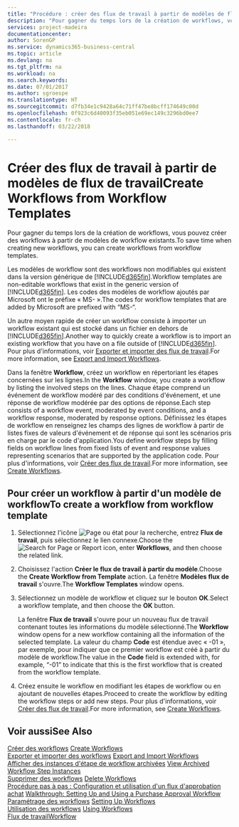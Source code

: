 ```yaml
---
title: "Procédure : créer des flux de travail à partir de modèles de flux de travail | Microsoft Docs"
description: "Pour gagner du temps lors de la création de workflows, vous pouvez créer des workflows à partir de modèles de workflow existants."
services: project-madeira
documentationcenter: 
author: SorenGP
ms.service: dynamics365-business-central
ms.topic: article
ms.devlang: na
ms.tgt_pltfrm: na
ms.workload: na
ms.search.keywords: 
ms.date: 07/01/2017
ms.author: sgroespe
ms.translationtype: HT
ms.sourcegitcommit: d7fb34e1c9428a64c71ff47be8bcff174649c00d
ms.openlocfilehash: 0f923c6d40093f35eb051e69ec149c3296bd0ee7
ms.contentlocale: fr-ch
ms.lasthandoff: 03/22/2018

---
```

# <a name="create-workflows-from-workflow-templates"></a><span data-ttu-id="f6fad-103">Créer des flux de travail à partir de modèles de flux de travail</span><span class="sxs-lookup"><span data-stu-id="f6fad-103">Create Workflows from Workflow Templates</span></span>
<span data-ttu-id="f6fad-104">Pour gagner du temps lors de la création de workflows, vous pouvez créer des workflows à partir de modèles de workflow existants.</span><span class="sxs-lookup"><span data-stu-id="f6fad-104">To save time when creating new workflows, you can create workflows from workflow templates.</span></span>  

 <span data-ttu-id="f6fad-105">Les modèles de workflow sont des workflows non modifiables qui existent dans la version générique de [!INCLUDE[d365fin](includes/d365fin_md.md)].</span><span class="sxs-lookup"><span data-stu-id="f6fad-105">Workflow templates are non-editable workflows that exist in the generic version of [!INCLUDE[d365fin](includes/d365fin_md.md)].</span></span> <span data-ttu-id="f6fad-106">Les codes des modèles de workflow ajoutés par Microsoft ont le préfixe « MS- ».</span><span class="sxs-lookup"><span data-stu-id="f6fad-106">The codes for workflow templates that are added by Microsoft are prefixed with “MS-“.</span></span>  

 <span data-ttu-id="f6fad-107">Un autre moyen rapide de créer un workflow consiste à importer un workflow existant qui est stocké dans un fichier en dehors de [!INCLUDE[d365fin](includes/d365fin_md.md)].</span><span class="sxs-lookup"><span data-stu-id="f6fad-107">Another way to quickly create a workflow is to import an existing workflow that you have on a file outside of [!INCLUDE[d365fin](includes/d365fin_md.md)].</span></span> <span data-ttu-id="f6fad-108">Pour plus d'informations, voir [Exporter et importer des flux de travail](across-how-to-export-and-import-workflows.md).</span><span class="sxs-lookup"><span data-stu-id="f6fad-108">For more information, see [Export and Import Workflows](across-how-to-export-and-import-workflows.md).</span></span>  

<span data-ttu-id="f6fad-109">Dans la fenêtre **Workflow**, créez un workflow en répertoriant les étapes concernées sur les lignes.</span><span class="sxs-lookup"><span data-stu-id="f6fad-109">In the **Workflow** window, you create a workflow by listing the involved steps on the lines.</span></span> <span data-ttu-id="f6fad-110">Chaque étape comprend un événement de workflow modéré par des conditions d'événement, et une réponse de workflow modérée par des options de réponse.</span><span class="sxs-lookup"><span data-stu-id="f6fad-110">Each step consists of a workflow event, moderated by event conditions, and a workflow response, moderated by response options.</span></span> <span data-ttu-id="f6fad-111">Définissez les étapes de workflow en renseignez les champs des lignes de workflow à partir de listes fixes de valeurs d'événement et de réponse qui sont les scénarios pris en charge par le code d'application.</span><span class="sxs-lookup"><span data-stu-id="f6fad-111">You define workflow steps by filling fields on workflow lines from fixed lists of event and response values representing scenarios that are supported by the application code.</span></span> <span data-ttu-id="f6fad-112">Pour plus d'informations, voir [Créer des flux de travail](across-how-to-create-workflows.md).</span><span class="sxs-lookup"><span data-stu-id="f6fad-112">For more information, see [Create Workflows](across-how-to-create-workflows.md).</span></span>  

## <a name="to-create-a-workflow-from-workflow-template"></a><span data-ttu-id="f6fad-113">Pour créer un workflow à partir d'un modèle de workflow</span><span class="sxs-lookup"><span data-stu-id="f6fad-113">To create a workflow from workflow template</span></span>  
1.  <span data-ttu-id="f6fad-114">Sélectionnez l'icône ![Page ou état pour la recherche](media/ui-search/search_small.png "icône Page ou état pour la recherche"), entrez **Flux de travail**, puis sélectionnez le lien connexe.</span><span class="sxs-lookup"><span data-stu-id="f6fad-114">Choose the ![Search for Page or Report](media/ui-search/search_small.png "Search for Page or Report icon") icon, enter **Workflows**, and then choose the related link.</span></span>  
2.  <span data-ttu-id="f6fad-115">Choisissez l'action **Créer le flux de travail à partir du modèle**.</span><span class="sxs-lookup"><span data-stu-id="f6fad-115">Choose the **Create Workflow from Template** action.</span></span> <span data-ttu-id="f6fad-116">La fenêtre **Modèles flux de travail** s'ouvre.</span><span class="sxs-lookup"><span data-stu-id="f6fad-116">The **Workflow Templates** window opens.</span></span>  
3.  <span data-ttu-id="f6fad-117">Sélectionnez un modèle de workflow et cliquez sur le bouton **OK**.</span><span class="sxs-lookup"><span data-stu-id="f6fad-117">Select a workflow template, and then choose the **OK** button.</span></span>  

     <span data-ttu-id="f6fad-118">La fenêtre **Flux de travail** s'ouvre pour un nouveau flux de travail contenant toutes les informations du modèle sélectionné.</span><span class="sxs-lookup"><span data-stu-id="f6fad-118">The **Workflow** window opens for a new workflow containing all the information of the selected template.</span></span> <span data-ttu-id="f6fad-119">La valeur du champ **Code** est étendue avec « -01 », par exemple, pour indiquer que ce premier workflow est créé à partir du modèle de workflow.</span><span class="sxs-lookup"><span data-stu-id="f6fad-119">The value in the **Code** field is extended with, for example, “-01” to indicate that this is the first workflow that is created from the workflow template.</span></span>  
4.  <span data-ttu-id="f6fad-120">Créez ensuite le workflow en modifiant les étapes de workflow ou en ajoutant de nouvelles étapes.</span><span class="sxs-lookup"><span data-stu-id="f6fad-120">Proceed to create the workflow by editing the workflow steps or add new steps.</span></span> <span data-ttu-id="f6fad-121">Pour plus d'informations, voir [Créer des flux de travail](across-how-to-create-workflows.md).</span><span class="sxs-lookup"><span data-stu-id="f6fad-121">For more information, see [Create Workflows](across-how-to-create-workflows.md).</span></span>  

## <a name="see-also"></a><span data-ttu-id="f6fad-122">Voir aussi</span><span class="sxs-lookup"><span data-stu-id="f6fad-122">See Also</span></span>  
 <span data-ttu-id="f6fad-123">[Créer des workflows](across-how-to-create-workflows.md) </span><span class="sxs-lookup"><span data-stu-id="f6fad-123">[Create Workflows](across-how-to-create-workflows.md) </span></span>  
 <span data-ttu-id="f6fad-124">[Exporter et importer des workflows](across-how-to-export-and-import-workflows.md) </span><span class="sxs-lookup"><span data-stu-id="f6fad-124">[Export and Import Workflows](across-how-to-export-and-import-workflows.md) </span></span>  
 <span data-ttu-id="f6fad-125">[Afficher des instances d'étape de workflow archivées](across-how-to-view-archived-workflow-step-instances.md) </span><span class="sxs-lookup"><span data-stu-id="f6fad-125">[View Archived Workflow Step Instances](across-how-to-view-archived-workflow-step-instances.md) </span></span>  
 <span data-ttu-id="f6fad-126">[Supprimer des workflows](across-how-to-delete-workflows.md) </span><span class="sxs-lookup"><span data-stu-id="f6fad-126">[Delete Workflows](across-how-to-delete-workflows.md) </span></span>  
 <span data-ttu-id="f6fad-127">[Procédure pas à pas : Configuration et utilisation d'un flux d'approbation achat](walkthrough-setting-up-and-using-a-purchase-approval-workflow.md) </span><span class="sxs-lookup"><span data-stu-id="f6fad-127">[Walkthrough: Setting Up and Using a Purchase Approval Workflow](walkthrough-setting-up-and-using-a-purchase-approval-workflow.md) </span></span>  
 <span data-ttu-id="f6fad-128">[Paramétrage des workflows](across-set-up-workflows.md) </span><span class="sxs-lookup"><span data-stu-id="f6fad-128">[Setting Up Workflows](across-set-up-workflows.md) </span></span>  
 <span data-ttu-id="f6fad-129">[Utilisation des workflows](across-use-workflows.md) </span><span class="sxs-lookup"><span data-stu-id="f6fad-129">[Using Workflows](across-use-workflows.md) </span></span>  
 [<span data-ttu-id="f6fad-130">Flux de travail</span><span class="sxs-lookup"><span data-stu-id="f6fad-130">Workflow</span></span>](across-workflow.md)   

